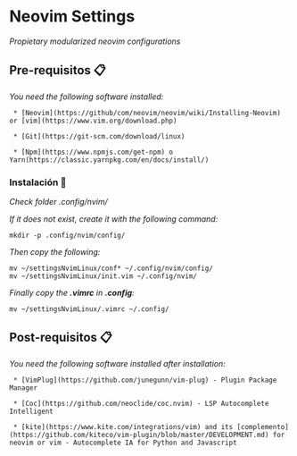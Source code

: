 # Neovim Settings

_Propietary modularized neovim configurations_

## Pre-requisitos 📋

_You need the following software installed:_

```
 * [Neovim](https://github/com/neovim/neovim/wiki/Installing-Neovim) or [vim](https://www.vim.org/download.php)
```
```
 * [Git](https://git-scm.com/download/linux)
```
```
 * [Npm](https://www.npmjs.com/get-npm) o Yarn(https://classic.yarnpkg.com/en/docs/install/)
```
### Instalación 🔧

_Check folder .config/nvim/_

_If it does not exist, create it with the following command:_

```
mkdir -p .config/nvim/config/
```
_Then copy the following:_
```
mv ~/settingsNvimLinux/conf* ~/.config/nvim/config/
mv ~/settingsNvimLinux/init.vim ~/.config/nvim/
```
_Finally copy the **.vimrc** in **.config**:_
```
mv ~/settingsNvimLinux/.vimrc ~/.config/
```
## Post-requisitos 📋

_You need the following software installed after installation:_


```
 * [VimPlug](https://github.com/junegunn/vim-plug) - Plugin Package Manager
```
```
 * [Coc](https://github.com/neoclide/coc.nvim) - LSP Autocomplete Intelligent 
```
```
 * [kite](https://www.kite.com/integrations/vim) and its [complemento](https://github.com/kiteco/vim-plugin/blob/master/DEVELOPMENT.md) for neovim or vim - Autocomplete IA for Python and Javascript 
```


